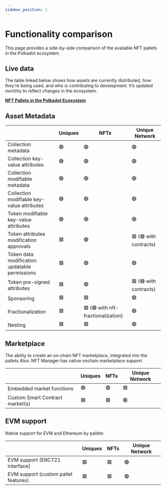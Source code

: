 ```yaml
---
sidebar_position: 2
---
```


# Functionality comparison

This page provides a side-by-side comparison of the available NFT pallets in the Polkadot ecosystem.

<h2 style={{ color: '#6a0dad' }}>Live data</h2>

<p style={{ color: '#6a0dad' }}>
The table linked below shows how assets are currently distributed, how they're being used, and who is contributing to development. It’s updated monthly to reflect changes in the ecosystem.
</p>

**[NFT Pallets in the Polkadot Ecosystem](https://docs.google.com/spreadsheets/d/1BhlmF9BUw0z6B5qBAqC3j_NMZ0dbhenvgFNFIo4oPhQ/edit?usp=sharing)**

## Asset Metadata

|                                               | Uniques | NFTs                               | Unique Network         |
| --------------------------------------------- | ------- | ---------------------------------- | ---------------------- |
| Collection metadata                           | 🟢      | 🟢                                 | 🟢                     |
| Collection key-value attributes               | 🟢      | 🟢                                 | 🟢                     |
| Collection modifiable metadata                | 🟢      | 🟢                                 | 🟢                     |
| Collection modifiable key-value attributes    | 🟢      | 🟢                                 | 🟢                     |
| Token modifiable key-value attributes         | 🟢      | 🟢                                 | 🟢                     |
| Token attributes modification approvals       | 🟥      | 🟢                                 | 🟥 (🟢 with contracts) |
| Token data modification updatable permissions | 🟥      | 🟢                                 | 🟢                     |
| Token pre-signed attributes                   | 🟥      | 🟢                                 | 🟥 (🟢 with contracts) |
| Sponsoring                                    | 🟥      | 🟥                                 | 🟢                     |
| Fractionalization                             | 🟥      | 🟥 (🟢 with nft-fractionalization) | 🟢                     |
| Nesting                                       | 🟥      | 🟥                                 | 🟢                     |

<!-- Slide number: 7 -->

## Marketplace

The ability to create an on-chain NFT marketplace, integrated into the pallets
Also:
NFT Manager has native onchain marketplace support

|                                 | Uniques | NFTs | Unique Network |
| ------------------------------- | ------- | ---- | -------------- |
| Embedded market functions       | 🟢      | 🟢   | 🟥             |
| Custom Smart Contract market(s) | 🟥      | 🟥   | 🟢             |

## EVM support

Native support for EVM and Ethereum by pallets

|                                      | Uniques | NFTs | Unique Network |
| ------------------------------------ | ------- | ---- | -------------- |
| EVM support (ERC721 interface)       | 🟥      | 🟥   | 🟢             |
| EVM support (custom pallet features) | 🟥      | 🟥   | 🟢             |
